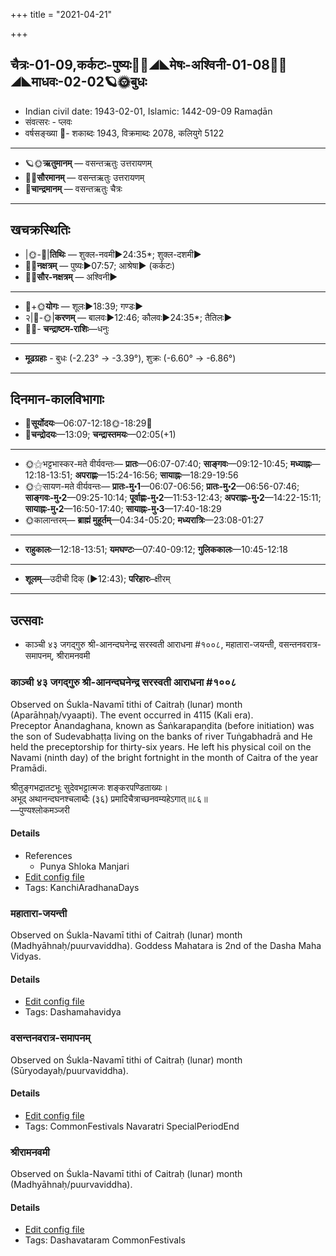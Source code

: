 +++
title = "2021-04-21"

+++
## चैत्रः-01-09,कर्कटः-पुष्यः🌛🌌◢◣मेषः-अश्विनी-01-08🌌🌞◢◣माधवः-02-02🪐🌞बुधः
- Indian civil date: 1943-02-01, Islamic: 1442-09-09 Ramaḍān
- संवत्सरः - प्लवः
- वर्षसङ्ख्या 🌛- शकाब्दः 1943, विक्रमाब्दः 2078, कलियुगे 5122
___________________
- 🪐🌞**ऋतुमानम्** — वसन्तऋतुः उत्तरायणम्
- 🌌🌞**सौरमानम्** — वसन्तऋतुः उत्तरायणम्
- 🌛**चान्द्रमानम्** — वसन्तऋतुः चैत्रः
___________________


## खचक्रस्थितिः
- |🌞-🌛|**तिथिः** — शुक्ल-नवमी►24:35*; शुक्ल-दशमी►  
- 🌌🌛**नक्षत्रम्** — पुष्यः►07:57; आश्रेषा► (कर्कटः)  
- 🌌🌞**सौर-नक्षत्रम्** — अश्विनी►  
___________________
- 🌛+🌞**योगः** — शूलः►18:39; गण्डः►  
- २|🌛-🌞|**करणम्** — बालवः►12:46; कौलवः►24:35*; तैतिलः►  
- 🌌🌛- **चन्द्राष्टम-राशिः**—धनुः  
___________________
- **मूढग्रहाः** - बुधः (-2.23° → -3.39°), शुक्रः (-6.60° → -6.86°)
___________________


## दिनमान-कालविभागाः
- 🌅**सूर्योदयः**—06:07-12:18🌞️-18:29🌇  
- 🌛**चन्द्रोदयः**—13:09; **चन्द्रास्तमयः**—02:05(+1)  
___________________
- 🌞⚝भट्टभास्कर-मते वीर्यवन्तः— **प्रातः**—06:07-07:40; **साङ्गवः**—09:12-10:45; **मध्याह्नः**—12:18-13:51; **अपराह्णः**—15:24-16:56; **सायाह्नः**—18:29-19:56  
- 🌞⚝सायण-मते वीर्यवन्तः— **प्रातः-मु॰1**—06:07-06:56; **प्रातः-मु॰2**—06:56-07:46; **साङ्गवः-मु॰2**—09:25-10:14; **पूर्वाह्णः-मु॰2**—11:53-12:43; **अपराह्णः-मु॰2**—14:22-15:11; **सायाह्नः-मु॰2**—16:50-17:40; **सायाह्नः-मु॰3**—17:40-18:29  
- 🌞कालान्तरम्— **ब्राह्मं मुहूर्तम्**—04:34-05:20; **मध्यरात्रिः**—23:08-01:27  
___________________
- **राहुकालः**—12:18-13:51; **यमघण्टः**—07:40-09:12; **गुलिककालः**—10:45-12:18  
___________________
- **शूलम्**—उदीची दिक् (►12:43); **परिहारः**–क्षीरम्  
___________________

## उत्सवाः
- काञ्ची ४३ जगद्गुरु श्री-आनन्दघनेन्द्र सरस्वती आराधना #१००८, महातारा-जयन्ती, वसन्तनवरात्र-समापनम्, श्रीरामनवमी
### काञ्ची ४३ जगद्गुरु श्री-आनन्दघनेन्द्र सरस्वती आराधना #१००८

Observed on Śukla-Navamī tithi of Caitraḥ (lunar) month (Aparāhṇaḥ/vyaapti). The event occurred in 4115 (Kali era).  
Preceptor Ānandaghana, known as Śaṅkarapaṇḍita (before initiation) was the son of Sudevabhaṭṭa living on the banks of river Tuṅgabhadrā and He held the preceptorship for thirty-six years. He left his physical coil on the Navami (ninth day) of the bright fortnight in the month of Caitra of the year Pramādi.

श्रीतुङ्गभद्रातटभूः सुदेवभट्टात्मजः शङ्करपण्डिताख्यः।  
अभूद् अथानन्दघनश्चलाब्दैः (३६) प्रमादिचैत्राच्छनवम्यहेऽगात्॥८६॥  
—पुण्यश्लोकमञ्जरी



#### Details
- References
  - Punya Shloka Manjari
- [Edit config file](https://github.com/jyotisham/adyatithi/tree/master/mahApuruSha/kAnchI-maTha/lunar_month/tithi/01/09/kAJcI%2043%20jagadguru%20zrI~AnandaghanEndra%20sarasvatI%20ArAdhanA.toml)
- Tags: KanchiAradhanaDays


### महातारा-जयन्ती

Observed on Śukla-Navamī tithi of Caitraḥ (lunar) month (Madhyāhnaḥ/puurvaviddha). Goddess Mahatara is 2nd of the Dasha Maha Vidyas.

#### Details
- [Edit config file](https://github.com/jyotisham/adyatithi/tree/master/devatA/shakti/lunar_month/tithi/01/09/mahAtArA~jayantI.toml)
- Tags: Dashamahavidya


### वसन्तनवरात्र-समापनम्

Observed on Śukla-Navamī tithi of Caitraḥ (lunar) month (Sūryodayaḥ/puurvaviddha). 

#### Details
- [Edit config file](https://github.com/jyotisham/adyatithi/tree/master/general/lunar_month/tithi/01/09/vasantanavarAtra-samApanam.toml)
- Tags: CommonFestivals Navaratri SpecialPeriodEnd


### श्रीरामनवमी

Observed on Śukla-Navamī tithi of Caitraḥ (lunar) month (Madhyāhnaḥ/puurvaviddha). 

#### Details
- [Edit config file](https://github.com/jyotisham/adyatithi/tree/master/devatA/vaiShNava/lunar_month/tithi/01/09/zrIrAmanavamI.toml)
- Tags: Dashavataram CommonFestivals


